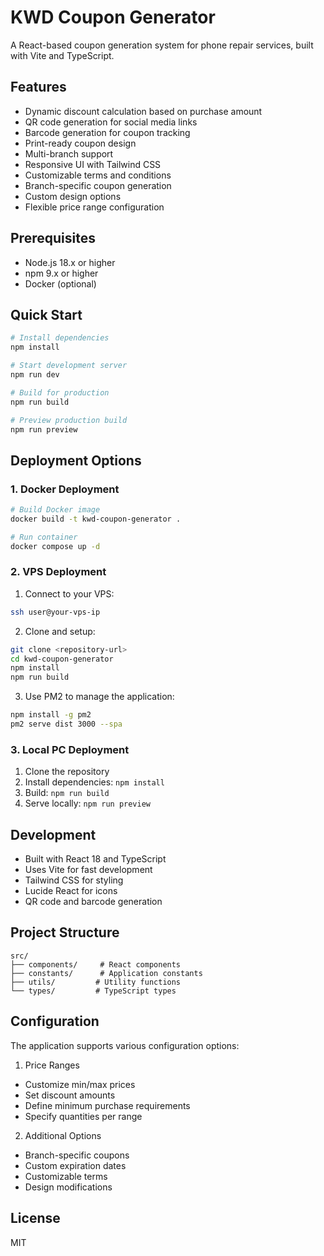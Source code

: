 # KWD Coupon Generator

A React-based coupon generation system for phone repair services, built with Vite and TypeScript.

## Features

- Dynamic discount calculation based on purchase amount
- QR code generation for social media links
- Barcode generation for coupon tracking
- Print-ready coupon design
- Multi-branch support
- Responsive UI with Tailwind CSS
- Customizable terms and conditions
- Branch-specific coupon generation
- Custom design options
- Flexible price range configuration

## Prerequisites

- Node.js 18.x or higher
- npm 9.x or higher
- Docker (optional)

## Quick Start

```bash
# Install dependencies
npm install

# Start development server
npm run dev

# Build for production
npm run build

# Preview production build
npm run preview
```

## Deployment Options

### 1. Docker Deployment

```bash
# Build Docker image
docker build -t kwd-coupon-generator .

# Run container
docker compose up -d
```

### 2. VPS Deployment

1. Connect to your VPS:
```bash
ssh user@your-vps-ip
```

2. Clone and setup:
```bash
git clone <repository-url>
cd kwd-coupon-generator
npm install
npm run build
```

3. Use PM2 to manage the application:
```bash
npm install -g pm2
pm2 serve dist 3000 --spa
```

### 3. Local PC Deployment

1. Clone the repository
2. Install dependencies: `npm install`
3. Build: `npm run build`
4. Serve locally: `npm run preview`

## Development

- Built with React 18 and TypeScript
- Uses Vite for fast development
- Tailwind CSS for styling
- Lucide React for icons
- QR code and barcode generation

## Project Structure

```
src/
├── components/     # React components
├── constants/      # Application constants
├── utils/         # Utility functions
└── types/         # TypeScript types
```

## Configuration

The application supports various configuration options:

1. Price Ranges
- Customize min/max prices
- Set discount amounts
- Define minimum purchase requirements
- Specify quantities per range

2. Additional Options
- Branch-specific coupons
- Custom expiration dates
- Customizable terms
- Design modifications

## License

MIT